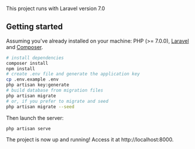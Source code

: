 This project runs with Laravel version 7.0

## Getting started

Assuming you've already installed on your machine: PHP (>= 7.0.0), [Laravel](https://laravel.com) and [Composer](https://getcomposer.org).

``` bash
# install dependencies
composer install
npm install
# create .env file and generate the application key
cp .env.example .env
php artisan key:generate
# build database from migration files
php artisan migrate
# or, if you prefer to migrate and seed
php artisan migrate --seed
```

Then launch the server:

``` bash
php artisan serve
```

The project is now up and running! Access it at http://localhost:8000.
